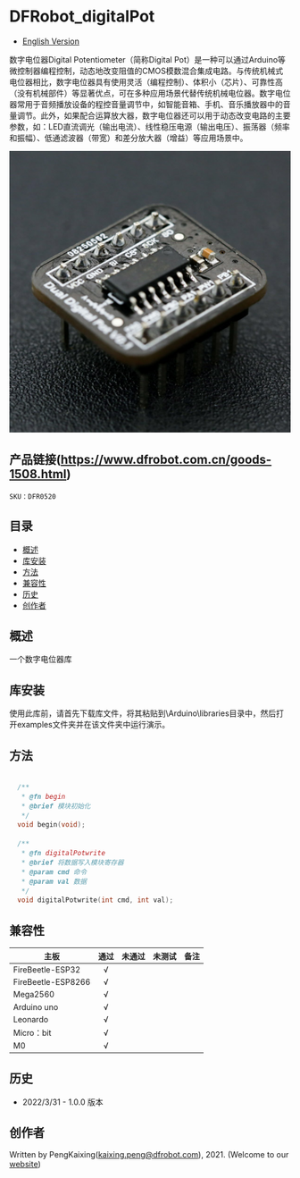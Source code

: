 # DFRobot_digitalPot

- [English Version](./README.md)

数字电位器Digital Potentiometer（简称Digital Pot）是一种可以通过Arduino等微控制器编程控制，动态地改变阻值的CMOS模数混合集成电路。与传统机械式电位器相比，数字电位器具有使用灵活（编程控制）、体积小（芯片）、可靠性高（没有机械部件）等显著优点，可在多种应用场景代替传统机械电位器。数字电位器常用于音频播放设备的程控音量调节中，如智能音箱、手机、音乐播放器中的音量调节。此外，如果配合运算放大器，数字电位器还可以用于动态改变电路的主要参数，如：LED直流调光（输出电流）、线性稳压电源（输出电压）、振荡器（频率和振幅）、低通滤波器（带宽）和差分放大器（增益）等应用场景中。

![正反面svg效果图](./resources/images/DFR0520.png)

## 产品链接(https://www.dfrobot.com.cn/goods-1508.html)

    SKU：DFR0520

## 目录

* [概述](#概述)
* [库安装](#库安装)
* [方法](#方法)
* [兼容性](#兼容性y)
* [历史](#历史)
* [创作者](#创作者)

## 概述

一个数字电位器库

## 库安装

使用此库前，请首先下载库文件，将其粘贴到\Arduino\libraries目录中，然后打开examples文件夹并在该文件夹中运行演示。

## 方法
```C++

  /**
   * @fn begin
   * @brief 模块初始化
   */
  void begin(void);

  /**
   * @fn digitalPotwrite
   * @brief 将数据写入模块寄存器
   * @param cmd 命令
   * @param val 数据
   */
  void digitalPotwrite(int cmd, int val);

```
## 兼容性

主板               | 通过  | 未通过   | 未测试   | 备注
------------------ | :----------: | :----------: | :---------: | -----
FireBeetle-ESP32  |      √       |             |            | 
FireBeetle-ESP8266|      √       |              |             | 
Mega2560  |      √       |             |            | 
Arduino uno |       √      |             |            | 
Leonardo  |      √       |              |             | 
Micro：bit  |      √       |              |             | 
M0  |      √       |              |             | 

## 历史

- 2022/3/31 - 1.0.0 版本

## 创作者

Written by PengKaixing(kaixing.peng@dfrobot.com), 2021. (Welcome to our [website](https://www.dfrobot.com/))
